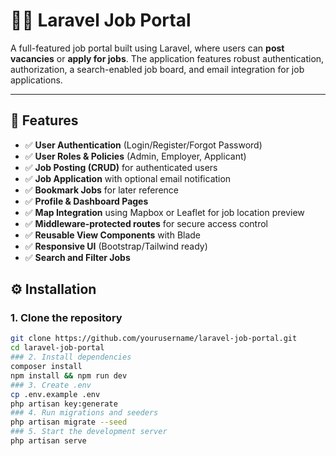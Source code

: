 # 🧑‍💼 Laravel Job Portal

A full-featured job portal built using Laravel, where users can **post vacancies** or **apply for jobs**. The application features robust authentication, authorization, a search-enabled job board, and email integration for job applications.

---

## 🚀 Features

- ✅ **User Authentication** (Login/Register/Forgot Password)
- ✅ **User Roles & Policies** (Admin, Employer, Applicant)
- ✅ **Job Posting (CRUD)** for authenticated users
- ✅ **Job Application** with optional email notification
- ✅ **Bookmark Jobs** for later reference
- ✅ **Profile & Dashboard Pages**
- ✅ **Map Integration** using Mapbox or Leaflet for job location preview
- ✅ **Middleware-protected routes** for secure access control
- ✅ **Reusable View Components** with Blade
- ✅ **Responsive UI** (Bootstrap/Tailwind ready)
- ✅ **Search and Filter Jobs**

## ⚙️ Installation

### 1. Clone the repository

```bash
git clone https://github.com/yourusername/laravel-job-portal.git
cd laravel-job-portal
### 2. Install dependencies
composer install
npm install && npm run dev
### 3. Create .env
cp .env.example .env
php artisan key:generate
### 4. Run migrations and seeders
php artisan migrate --seed
### 5. Start the development server
php artisan serve



